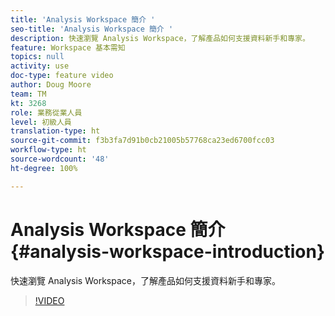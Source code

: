 ```yaml
---
title: 'Analysis Workspace 簡介 '
seo-title: 'Analysis Workspace 簡介 '
description: 快速瀏覽 Analysis Workspace，了解產品如何支援資料新手和專家。
feature: Workspace 基本需知
topics: null
activity: use
doc-type: feature video
author: Doug Moore
team: TM
kt: 3268
role: 業務從業人員
level: 初級人員
translation-type: ht
source-git-commit: f3b3fa7d91b0cb21005b57768ca23ed6700fcc03
workflow-type: ht
source-wordcount: '48'
ht-degree: 100%

---
```



# Analysis Workspace 簡介 {#analysis-workspace-introduction}

快速瀏覽 Analysis Workspace，了解產品如何支援資料新手和專家。

>[!VIDEO](https://video.tv.adobe.com/v/28165/?quality=12)
